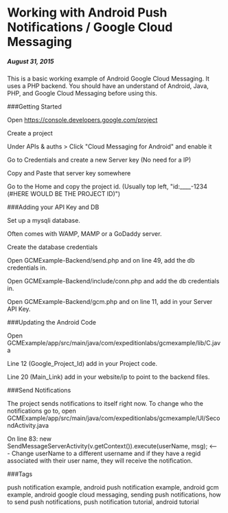# Working with Android Push Notifications / Google Cloud Messaging

##### August 31, 2015

This is a basic working example of Android Google Cloud Messaging. It uses a PHP backend. You should have an understand of Android, Java, PHP, and Google Cloud Messaging before using this. 

###Getting Started

Open https://console.developers.google.com/project

Create a project

Under APIs & auths > Click "Cloud Messaging for Android" and enable it

Go to Credentials and create a new Server key (No need for a IP)

Copy and Paste that server key somewhere

Go to the Home and copy the project id. (Usually top left, "id:____-1234 (#HERE WOULD BE THE PROJECT ID)")


###Adding your API Key and DB

Set up a mysqli database.

Often comes with WAMP, MAMP or a GoDaddy server.

Create the database credentials

Open GCMExample-Backend/send.php and on line 49, add the db credentials in.

Open GCMExample-Backend/include/conn.php and add the db credentials in.

Open GCMExample-Backend/gcm.php and on line 11, add in your Server API Key.


###Updating the Android Code

Open GCMExample/app/src/main/java/com/expeditionlabs/gcmexample/lib/C.java

Line 12 (Google_Project_Id) add in your Project code.

Line 20 (Main_Link) add in your website/ip to point to the backend files.


###Send Notifications

The project sends notifications to itself right now. To change who the notifications go to, open GCMExample/app/src/main/java/com/expeditionlabs/gcmexample/UI/SecondActivity.java

On line 83: new SendMessageServerActivity(v.getContext()).execute(userName, msg); <--- Change userName to a different username and if they have a regid associated with their user name, they will receive the notification. 


###Tags

push notification example, android push notification example, android gcm example, android google cloud messaging, sending push notifications, how to send push notifications, push notification tutorial, android tutorial
